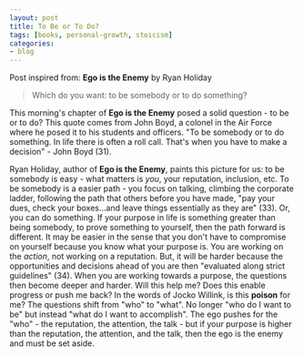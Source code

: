 ```yaml
---
layout: post
title: To Be or To Do?
tags: [books, personal-growth, stoicism]
categories:
- blog
---
```


Post inspired from: **Ego is the Enemy** by Ryan Holiday

> Which do you want: to be somebody or to do something?

This morning's chapter of **Ego is the Enemy** posed a solid question - to be or to do? This quote comes from John Boyd, a colonel in the Air Force where he posed it to his students and officers. "To be somebody or to do something. In life there is often a roll call. That's when you have to make a decision" - John Boyd (31).

Ryan Holiday, author of **Ego is the Enemy**, paints this picture for us: to be somebody is easy - what matters is *you*, your reputation, inclusion, etc. To be somebody is a easier path - you focus on talking, climbing the corporate ladder, following the path that others before you have made, "pay your dues, check your boxes...and leave things essentially as they are" (33). Or, you can do something. If your purpose in life is something greater than being somebody, to prove something to yourself, then the path forward is different. It may be easier in the sense that you don't have to compromise on yourself because you know what your purpose is. You are working on the *action*, not working on a reputation. But, it will be harder because the opportunities and decisions ahead of you are then "evaluated along strict guidelines" (34). When you are working towards a purpose, the questions then become deeper and harder. Will this help me? Does this enable progress or push me back? In the words of Jocko Willink, is this **poison** for me? The questions shift from "who" to "what". No longer "who do I want to be" but instead "what do I want to accomplish". The ego pushes for the "who" - the reputation, the attention, the talk - but if your purpose is higher than the reputation, the attention, and the talk, then the ego is the enemy and must be set aside.
